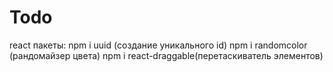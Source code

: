 # Todo
react
пакеты:
npm i uuid (создание уникального id)
npm i randomcolor (рандомайзер цвета)
npm i react-draggable(перетаскиватель элементов)
